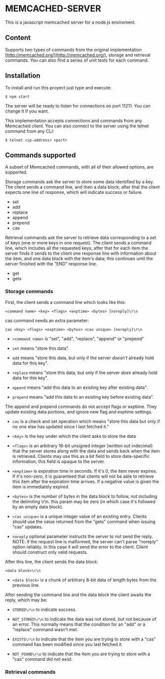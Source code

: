 # MEMCACHED-SERVER
This is a javascript memcached server for a node.js enviroment. 

## Content
Supports two types of commands from the original implementation [http://memcached.org/](http://memcached.org/), storage and retrieval commands. You can also find a series of unit tests for each command.

## Installation
To install and run this proyect just type and execute:

    $ npm start

The server will be ready to listen for connections on port 11211. You can change it if you want.

This implementation accepts connections and commands from any Memcached client. You can also connect to the server using the telnet command from any CLI:

    $ telnet <ip-address> <port>

## Commands supported
A subset of Memcached commands, with all of their allowed options, are supported. 

Storage commands ask the server to store some data identified by a key. The client sends a command line, and then a data block; after that the client expects one line of response, which will indicate
success or failure.

- set 
- add
- replace
- append
- prepend
- cas

Retrieval commands ask the server to retrieve data corresponding to a set of keys (one or more keys in one request). The client sends a command line, which includes all the requested keys; after that for each item the server finds it sends to the client one response line with information about the item, and one data block with the item's data; this continues until the server finished with the "END" response line.

- get
- gets

### Storage commands
First, the client sends a command line which looks like this:

    <command name> <key> <flags> <exptime> <bytes> [noreply]\r\n

cas command needs an extra parameter:

    cas <key> <flags> <exptime> <bytes> <cas unique> [noreply]\r\n

- `<command name>` is "set", "add", "replace", "append" or "prepend"

- `set` means "store this data".

- `add` means "store this data, but only if the server *doesn't* already
hold data for this key".

- `replace` means "store this data, but only if the server *does* already hold data for this key".

- `append` means "add this data to an existing key after existing data".

- `prepend` means "add this data to an existing key before existing data".

The append and prepend commands do not accept flags or exptime. They update existing data portions, and ignore new flag and exptime settings.

- `cas` is a check and set operation which means "store this data but only if no one else has updated since I last fetched it."

- `<key>` is the key under which the client asks to store the data

- `<flags>` is an arbitrary 16-bit unsigned integer (written out indecimal) that the server stores along with the data and sends back when the item is retrieved. Clients may use this as a bit field to store data-specific information; this field is opaque to the server.

- `<exptime>` is expiration time in seconds. If it's 0, the item never expires. If it's non-zero, it is guaranteed that clients will not be able to retrieve this item after the expiration time arrives. If a negative value is given the item is immediately expired.

- `<bytes>` is the number of bytes in the data block to follow, *not* including the delimiting \r\n. this param may be zero (in which case it's followed by an empty data block).

- `<cas unique>` is a unique integer value of an existing entry. Clients should use the value returned from the "gets" command when issuing "cas" updates.

- `noreply` optional parameter instructs the server to not send the reply. NOTE: if the request line is malformed, the server can't parse "noreply" option reliably. In this case it will send the error to the client. Client should construct only valid requests.

After this line, the client sends the data block:

    <data block>\r\n

- `<data block>` is a chunk of arbitrary 8-bit data of length bytes from the previous line.

After sending the command line and the data block the client awaits the reply, which may be:

- `STORED\r\n` to indicate success.

- `NOT_STORED\r\n` to indicate the data was not stored, but not because of an error. This normally means that the condition for an "add" or a "replace" command wasn't met.

- `EXISTS\r\n` to indicate that the item you are trying to store with a "cas" command has been modified since you last fetched it.

- `NOT_FOUND\r\n` to indicate that the item you are trying to store with a "cas" command did not exist.

### Retrieval commands
